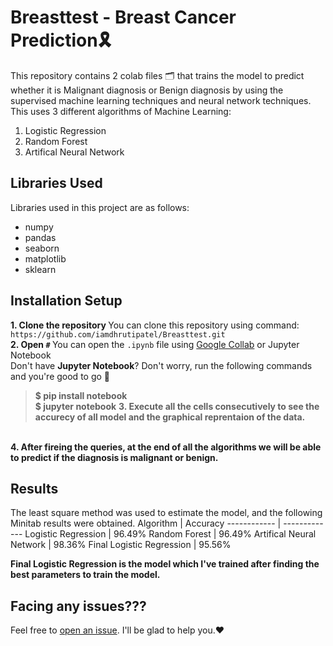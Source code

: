 # Breasttest - Breast Cancer Prediction🎗️
This repository contains 2 colab files 🗂️ that trains the model to predict whether it is Malignant diagnosis or Benign diagnosis by using the supervised machine learning techniques and neural network techniques. This uses 3 different algorithms of Machine Learning:

1. Logistic Regression
2. Random Forest
3. Artifical Neural Network

## Libraries Used
Libraries used in this project are as follows:
- numpy
- pandas
- seaborn
- matplotlib
- sklearn

## Installation Setup
<b> 1. Clone the repository </b>
You can clone this repository using command: ``https://github.com/iamdhrutipatel/Breasttest.git``
<br>
<b> 2. Open ``#`` </b>
You can open the ``.ipynb`` file using [Google Collab](https://colab.research.google.com/) or Jupyter Notebook <br>
Don't have **Jupyter Notebook**? Don't worry, run the following commands and you're good to go 🚀 <br>
> **$ pip install notebook** <br>
> **$ jupyter notebook**
<b> 3. Execute all the cells consecutively to see the accurecy of all model and the graphical reprentaion of the data. </b> 
<br>
<b> 4. After fireing the queries, at the end of all the algorithms we will be able to predict if the diagnosis is malignant or benign. </b> 

## Results
The least square method was used to estimate the model, and the following Minitab results were obtained.
Algorithm | Accuracy
------------ | -------------
Logistic Regression | 96.49%
Random Forest | 96.49%
Artifical Neural Network | 98.36%
Final Logistic Regression | 95.56%

<b>Final Logistic Regression is the model which I've trained after finding the best parameters to train the model.</b>

## Facing any issues???
Feel free to [open an issue](https://github.com/iamdhrutipatel/Breasttest/issues/new?assignees=&labels=Query&title=Query). I'll be glad to help you.❤️





